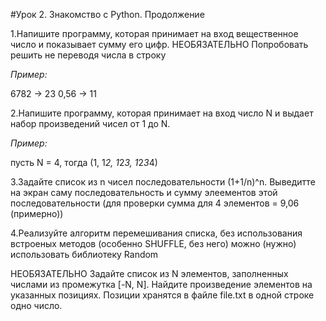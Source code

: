 #Урок 2. Знакомство с Python. Продолжение

1.Напишите программу, которая принимает на вход вещественное число и показывает сумму его цифр.
НЕОБЯЗАТЕЛЬНО Попробовать решить не переводя числа в строку

*Пример:*

6782 -> 23
0,56 -> 11

2.Напишите программу, которая принимает на вход число N и выдает набор произведений чисел от 1 до N.

*Пример:*

пусть N = 4, тогда (1, 1*2, 1*2*3, 1*2*3*4)

3.Задайте список из n чисел последовательности (1+1/n)^n.
Выведитте на экран саму последовательность и сумму элеементов этой последовательности (для проверки сумма для 4 элементов = 9,06 (примерно))

4.Реализуйте алгоритм перемешивания списка, без использования встроеных методов (особенно SHUFFLE, без него) можно (нужно) использовать библиотеку Random

НЕОБЯЗАТЕЛЬНО Задайте список из N элементов, заполненных числами из промежутка [-N, N]. Найдите произведение элементов на указанных позициях. Позиции хранятся в файле file.txt в одной строке одно число.

